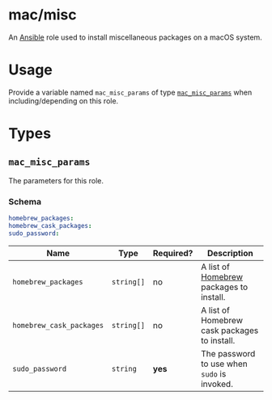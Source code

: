 # mac/misc

An [Ansible](https://www.ansible.com) role used to install miscellaneous packages on a macOS system.

# Usage

Provide a variable named `mac_misc_params` of type [`mac_misc_params`](#mac_misc_params) when including/depending on
this role.

# Types

## `mac_misc_params`

The parameters for this role.

### Schema

```yaml
homebrew_packages:
homebrew_cask_packages:
sudo_password:
```

| Name                     | Type       | Required? | Description                                                |
| ------------------------ | ---------- | --------- | ---------------------------------------------------------- |
| `homebrew_packages`      | `string[]` | no        | A list of [Homebrew](https://brew.sh) packages to install. |
| `homebrew_cask_packages` | `string[]` | no        | A list of Homebrew cask packages to install.               |
| `sudo_password`          | `string`   | **yes**   | The password to use when `sudo` is invoked.                |

